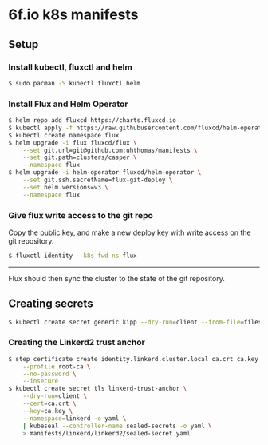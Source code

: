 # 6f.io k8s manifests

## Setup

### Install kubectl, fluxctl and helm
```sh
$ sudo pacman -S kubectl fluxctl helm
```

### Install Flux and Helm Operator
```sh
$ helm repo add fluxcd https://charts.fluxcd.io
$ kubectl apply -f https://raw.githubusercontent.com/fluxcd/helm-operator/v1.1.0/deploy/crds.yaml
$ kubectl create namespace flux
$ helm upgrade -i flux fluxcd/flux \
    --set git.url=git@github.com:uhthomas/manifests \
    --set git.path=clusters/casper \
    --namespace flux
$ helm upgrade -i helm-operator fluxcd/helm-operator \
    --set git.ssh.secretName=flux-git-deploy \
    --set helm.versions=v3 \
    --namespace flux
```

### Give flux write access to the git repo
Copy the public key, and make a new deploy key with write access on the git repository.
```sh
$ fluxctl identity --k8s-fwd-ns flux
```

---

Flux should then sync the cluster to the state of the git repository.

## Creating secrets

```sh
$ kubectl create secret generic kipp --dry-run=client --from-file=filesystem=some-file -o yaml | kubeseal --controller-name sealed-secrets -o yaml > secrets/kipp.yaml
```

### Creating the Linkerd2 trust anchor
```sh
$ step certificate create identity.linkerd.cluster.local ca.crt ca.key \
    --profile root-ca \
    --no-password \
    --insecure
$ kubectl create secret tls linkerd-trust-anchor \
    --dry-run=client \
    --cert=ca.crt \
    --key=ca.key \
    --namespace=linkerd -o yaml \
    | kubeseal --controller-name sealed-secrets -o yaml \
    > manifests/linkerd/linkerd2/sealed-secret.yaml
```